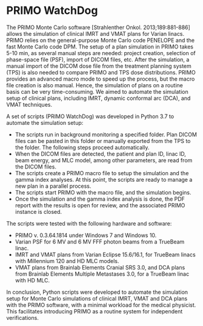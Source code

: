 # PRIMO WatchDog

The PRIMO Monte Carlo software [Strahlenther Onkol. 2013;189:881-886] allows the simulation of clinical IMRT and VMAT plans for Varian linacs. PRIMO relies on the general-purpose Monte Carlo code PENELOPE and the fast Monte Carlo code DPM.
The setup of a plan simulation in PRIMO takes 5-10 min, as several manual steps are needed: project creation, selection of phase-space file (PSF), import of DICOM files, etc. After the simulation, a manual import of the DICOM dose file from the treatment planning system (TPS) is also needed to compare PRIMO and TPS dose distributions. PRIMO provides an advanced macro mode to speed up the process, but the macro file creation is also manual. Hence, the simulation of plans on a routine basis can be very time-consuming. We aimed to automate the simulation setup of clinical plans, including IMRT, dynamic conformal arc (DCA), and VMAT techniques.

A set of scripts (PRIMO WatchDog) was developed in Python 3.7 to automate the simulation setup:
-	The scripts run in background monitoring a specified folder. Plan DICOM files can be pasted in this folder or manually exported from the TPS to the folder. The following steps proceed automatically.
-	When the DICOM files are detected, the patient and plan ID, linac ID, beam energy, and MLC model, among other parameters, are read from the DICOM files.
-	The scripts create a PRIMO macro file to setup the simulation and the gamma index analyses. At this point, the scripts are ready to manage a new plan in a parallel process.
-	The scripts start PRIMO with the macro file, and the simulation begins.
-	Once the simulation and the gamma index analysis is done, the PDF report with the results is open for review, and the associated PRIMO instance is closed.

The scripts were tested with the following hardware and software:
-	PRIMO v. 0.3.64.1814 under Windows 7 and Windows 10.
-	Varian PSF for 6 MV and 6 MV FFF photon beams from a TrueBeam linac.
-	IMRT and VMAT plans from Varian Eclipse 15.6/16.1, for TrueBeam linacs with Millennium 120 and HD MLC models.
-	VMAT plans from Brainlab Elements Cranial SRS 3.0, and DCA plans from Brainlab Elements Multiple Metastases 3.0, for a TrueBeam linac with HD MLC.

In conclusion, Python scripts were developed to automate the simulation setup for Monte Carlo simulations of clinical IMRT, VMAT and DCA plans with the PRIMO software, with a minimal workload for the medical physicist. This facilitates introducing PRIMO as a routine system for independent verifications.
